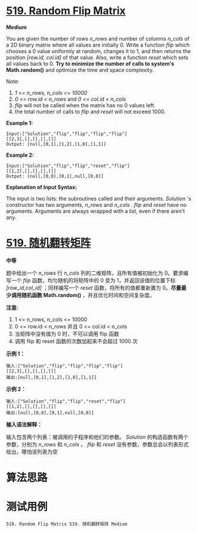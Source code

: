 # [519. Random Flip Matrix][enTitle]

**Medium**

You are given the number of rows  *n_rows*  and number of columns  *n_cols*  of a 2D binary matrix where all values are initially 0. Write a function  *flip*  which chooses a 0 value uniformly at random, changes it to 1, and then returns the position  *[row.id, col.id]*  of that value. Also, write a function  *reset*  which sets all values back to 0. **Try to minimize the number of calls to system's Math.random()**  and optimize the time and space complexity.

Note:

1.  *1 <= n_rows, n_cols <= 10000*  
2.  *0 <= row.id < n_rows*  and  *0 <= col.id < n_cols*  
3.  *flip*  will not be called when the matrix has no 0 values left. 
4. the total number of calls to  *flip*  and  *reset*  will not exceed 1000.

**Example 1:** 

```
Input:["Solution","flip","flip","flip","flip"]
[[2,3],[],[],[],[]]
Output: [null,[0,1],[1,2],[1,0],[1,1]]
```


**Example 2:** 

```
Input:["Solution","flip","flip","reset","flip"]
[[1,2],[],[],[],[]]
Output: [null,[0,0],[0,1],null,[0,0]]
```



**Explanation of Input Syntax:** 

The input is two lists: the subroutines called and their arguments.  *Solution* 's constructor has two arguments,  *n_rows*  and  *n_cols* .  *flip*  and  *reset*  have no arguments. Arguments are always wrapped with a list, even if there aren't any.


# [519. 随机翻转矩阵][cnTitle]

**中等**

题中给出一个  *n_rows*  行  *n_cols*  列的二维矩阵，且所有值被初始化为 0。要求编写一个  *flip*  函数，均匀随机的将矩阵中的 0 变为 1，并返回该值的位置下标  *[row_id,col_id]* ；同样编写一个  *reset*  函数，将所有的值都重新置为 0。**尽量最少调用随机函数 Math.random()** ，并且优化时间和空间复杂度。

**注意:** 

1. 1 <= n_rows, n_cols <= 10000 
2. 0 <= row.id < n_rows 并且 0 <= col.id < n_cols 
3. 当矩阵中没有值为 0 时，不可以调用 flip 函数 
4. 调用 flip 和 reset 函数的次数加起来不会超过 1000 次

**示例 1：** 

```
输入:["Solution","flip","flip","flip","flip"]
[[2,3],[],[],[],[]]
输出:[null,[0,1],[1,2],[1,0],[1,1]]

```

**示例 2：** 

```
输入:["Solution","flip","flip","reset","flip"]
[[1,2],[],[],[],[]]
输出:[null,[0,0],[0,1],null,[0,0]]
```

**输入语法解释：** 

输入包含两个列表：被调用的子程序和他们的参数。 *Solution*  的构造函数有两个参数，分别为  *n_rows*  和  *n_cols* 。 *flip*  和  *reset*  没有参数，参数总会以列表形式给出，哪怕该列表为空




# 算法思路

# 测试用例
```
519. Random Flip Matrix 519. 随机翻转矩阵 Medium
```

[enTitle]: https://leetcode.com/problems/random-flip-matrix/
[cnTitle]: https://leetcode-cn.com/problems/random-flip-matrix/
